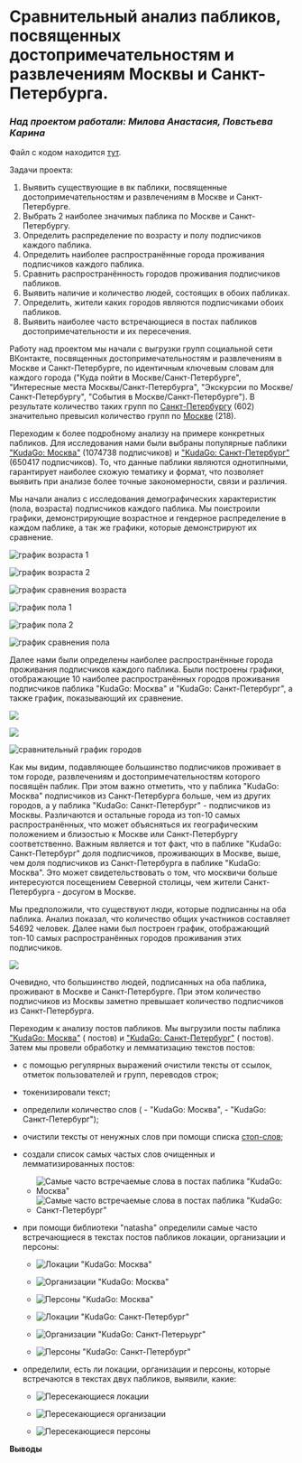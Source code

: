 # __Сравнительный анализ пабликов, посвященных достопримечательностям и развлечениям Москвы и Санкт-Петербурга.__

### _Над проектом работали: Милова Анастасия, Повстьева Карина_

Файл с кодом находится [тут]().

Задачи проекта:

1. Выявить существующие в вк паблики, посвященные достопримечательностям и развлечениям в Москве и Санкт-Петербурге.  
2. Выбрать 2 наиболее значимых паблика по Москве и Санкт-Петербургу. 
3. Определить распределение по возрасту и полу подписчиков каждого паблика.
4. Определить наиболее распространённые города проживания подписчиков каждого паблика.  
5. Сравнить распространённость городов проживания подписчиков пабликов. 
6. Выявить наличие и количество людей, состоящих в обоих пабликах.  
7. Определить, жители каких городов являются подписчиками обоих пабликов. 
8. Выявить наиболее часто встречающиеся в постах пабликов достопримечательности и их пересечения. 

Работу над проектом мы начали с выгрузки групп социальной сети ВКонтакте, посвященных достопримечательностям и развлечениям в Москве и Санкт-Петербурге, по идентичным ключевым словам для каждого города ("Куда пойти в Москве/Санкт-Петербурге", "Интересные места Москвы/Санкт-Петербурга", "Экскурсии по Москве/Санкт-Петербургу", "События в Москве/Санкт-Петербурге"). В результате количество таких групп по [Санкт-Петербургу](files/saved_groups_spb.tsv) (602) значительно превысил количество групп по [Москве](files/saved_groups_spb.tsv) (218).

Переходим к более подробному анализу на примере конкретных пабликов. Для исследования нами были выбраны популярные паблики ["KudaGo: Москва"](https://vk.com/kudago) (1074738 подписчиков) и ["KudaGo: Санкт-Петербург"](https://vk.com/kudagospb) (650417 подписчиков). То, что данные паблики являются однотипными, гарантирует наиболее схожую тематику и формат, что позволяет выявить при анализе более точные закономерности, связи и различия.

Мы начали анализ с исследования демографических характеристик (пола, возраста) подписчиков каждого паблика. Мы поистроили графики, демонстрирующие возрастное и гендерное распределение в каждом паблике, а так же графики, которые демонстрируют их сравнение.

![график возраста 1]()

![график возраста 2]()

![график сравнения возраста]()

![график пола 1](graphs/sex_count_msk.png)

![график пола 2](graphs/sex_count_spb.png)

![график сравнения пола]()

Далее нами были определены наиболее распространённые города проживания подписчиков каждого паблика. Были построены графики, отображающие 10 наиболее распространённых городов проживания подписчиков паблика "KudaGo: Москва" и "KudaGo: Санкт-Петербург", а также график, показывающий их сравнение.


![](graphs/city_count_msk.png)


![](graphs/city_count_spb.png)




![сравнительный график городов]()

Как мы видим, подавляющее большинство подписчиков проживает в том городе, развлечениям и достопримечательностям которого посвящён паблик. При этом важно отметить, что у паблика "KudaGo: Москва" подписчиков из Санкт-Петербурга больше, чем из других городов, а у паблика "KudaGo: Санкт-Петербург" - подписчиков из Москвы. Различаются и остальные города из топ-10 самых распространённых, что может объясняться их географическим положением и близостью к Москве или Санкт-Петербургу соответственно. Важным является и тот факт, что в паблике "KudaGo: Санкт-Петербург" доля подписчиков, проживающих в Москве, выше, чем доля подписчиков из Санкт-Петербурга в паблике "KudaGo: Москва". Это может свидетельствовать о том, что москвичи больше интересуются посещением Северной столицы, чем жители Санкт-Петербурга - досугом в Москве.

Мы предположили, что существуют люди, которые подписанны на оба паблика. Анализ показал, что количество общих участников составляет 54692 человек. Далее нами был построен график, отображающий топ-10 самых распространённых городов проживания этих подписчиков. 

![](graphs/city_count_inter.png)

Очевидно, что большинство людей, подписанных на оба паблика, проживают в Москве и Санкт-Петербурге. При этом количество подписчиков из Москвы заметно превышает количество подписчиков из Санкт-Петербурга.



Переходим к анализу постов пабликов. Мы выгрузили посты паблика ["KudaGo: Москва"]() ( постов) и ["KudaGo: Санкт-Петербург"]() ( постов). Затем мы провели обработку и лемматизацию текстов постов:

* с помощью регулярных выражений очистили тексты от ссылок, отметок пользователей и групп, переводов строк;

* токенизировали текст;

* определили количество слов ( - "KudaGo: Москва",  - "KudaGo: Санкт-Петербург");
  
* очистили тексты от ненужных слов при помощи списка [стоп-слов](files/stopwords_russian.txt);

* создали список самых частых слов очищенных и лемматизированных постов:

     * ![Самые часто встречаемые слова в постах паблика "KudaGo: Москва"]()
     * ![Самые часто встречаемые слова в постах паблика "KudaGo: Санкт-Петербург"]()

* при помощи библиотеки "natasha" определили самые часто встречающиеся в текстах постов пабликов локации, организации и персоны:

     * ![Локации "KudaGo: Москва"]()   
     
     * ![Организации "KudaGo: Москва"]() 
     
     * ![Персоны "KudaGo: Москва"]() 
     
     * ![Локации "KudaGo: Санкт-Петербург"]() 
     
     * ![Организации "KudaGo: Санкт-Петерьург"]() 
     
     * ![Персоны "KudaGo: Санкт-Петербург"]() 
     
* определили, есть ли локации, организации и персоны, которые встречаются в текстах двух пабликов, выявили, какие:

     * ![Пересекающиеся локации]() 
     
     * ![Пересекающиеся организации]() 
     
     * ![Пересекающиеся персоны]() 





__Выводы__
